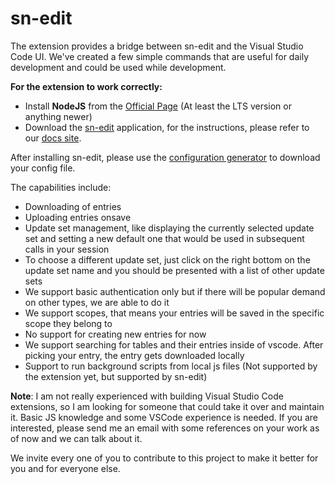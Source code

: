 # sn-edit

The extension provides a bridge between sn-edit and the Visual Studio Code UI. We've created a few simple commands that are useful for daily development and could be used while development. 

**For the extension to work correctly:**
- Install **NodeJS** from the [Official Page](https://nodejs.org/en/download/) (At least the LTS version or anything newer)
- Download the [sn-edit](https://docs.sn-edit.com/#/getting-started/README) application, for the instructions, please refer to our [docs site](https://docs.sn-edit.com/#/getting-started/README).

After installing sn-edit, please use the [configuration generator](https://conf.sn-edit.com/) to download your config file.

The capabilities include:
- Downloading of entries
- Uploading entries onsave
- Update set management, like displaying the currently selected update set and setting a new default one that would be used in subsequent calls in your session
- To choose a different update set, just click on the right bottom on the update set name and you should be presented with a list of other update sets
- We support basic authentication only but if there will be popular demand on other types, we are able to do it
- We support scopes, that means your entries will be saved in the specific scope they belong to
- No support for creating new entries for now
- We support searching for tables and their entries inside of vscode. After picking your entry, the entry gets downloaded locally
- Support to run background scripts from local js files (Not supported by the extension yet, but supported by sn-edit)

**Note**: I am not really experienced with building Visual Studio Code extensions, so I am looking for someone that could take it over and maintain it. Basic JS knowledge and some VSCode experience is needed. If you are interested, please send me an email with some references on your work as of now and we can talk about it.

We invite every one of you to contribute to this project to make it better for you and for everyone else. 